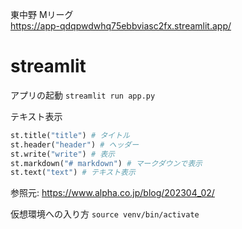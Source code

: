
東中野 Mリーグ  
https://app-qdqpwdwhq75ebbviasc2fx.streamlit.app/

# streamlit
アプリの起動
`streamlit run app.py`

テキスト表示
```python
st.title("title") # タイトル
st.header("header") # ヘッダー
st.write("write") # 表示
st.markdown("# markdown") # マークダウンで表示
st.text("text") # テキスト表示
```

参照元: https://www.alpha.co.jp/blog/202304_02/


仮想環境への入り方
`source venv/bin/activate`